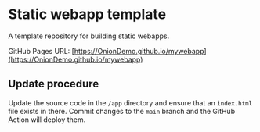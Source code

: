 # Static webapp template

A template repository for building static webapps.

GitHub Pages URL: [https://OnionDemo.github.io/mywebapp](https://OnionDemo.github.io/mywebapp)

## Update procedure

Update the source code in the `/app` directory and ensure that an `index.html` file exists in there. Commit changes to the `main` branch and the GitHub Action will deploy them.